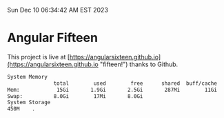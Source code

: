 Sun Dec 10 06:34:42 AM EST 2023

# Angular Fifteen


This project is live at [https://angularsixteen.github.io](https://angularsixteen.github.io "fifteen!") thanks to Github.

```bash
System Memory
               total        used        free      shared  buff/cache   available
Mem:            15Gi       1.9Gi       2.5Gi       287Mi        11Gi        13Gi
Swap:          8.0Gi        17Mi       8.0Gi
System Storage
450M	.
